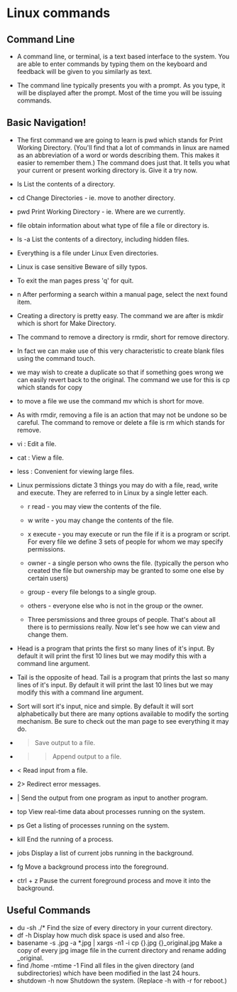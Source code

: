 # Linux commands

## Command Line
- A command line, or terminal, is a text based interface to the system. You are able to enter commands by typing them on the keyboard and feedback will be given to you similarly as text.

- The command line typically presents you with a prompt. As you type, it will be displayed after the prompt. Most of the time you will be issuing commands.

## Basic Navigation!
- The first command we are going to learn is pwd which stands for Print Working Directory. (You'll find that a lot of commands in linux are named as an abbreviation of a word or words describing them. This makes it easier to remember them.) The command does just that. It tells you what your current or present working directory is. Give it a try now.

- ls List the contents of a directory.
- cd Change Directories - ie. move to another directory.
- pwd Print Working Directory - ie. Where are we currently.
- file obtain information about what type of file a file or directory is.
- ls -a List the contents of a directory, including hidden files.
- Everything is a file under Linux Even directories.
- Linux is case sensitive Beware of silly typos.
- To exit the man pages press 'q' for quit.
- n After performing a search within a manual page, select the next found item.
- Creating a directory is pretty easy. The command we are after is mkdir which is short for Make Directory.
- The command to remove a directory is rmdir, short for remove directory.
- In fact we can make use of this very characteristic to create blank files using the command touch.
-  we may wish to create a duplicate so that if something goes wrong we can easily revert back to the original. The command we use for this is cp which stands for copy
- to move a file we use the command mv which is short for move.
- As with rmdir, removing a file is an action that may not be undone so be careful. The command to remove or delete a file is rm which stands for remove.
- vi : Edit a file.
- cat : View a file.
- less : Convenient for viewing large files.

- Linux permissions dictate 3 things you may do with a file, read, write and execute. They are referred to in Linux by a single letter each.

    - r read - you may view the contents of the file.
    - w write - you may change the contents of the file.
    - x execute - you may execute or run the file if it is a program or script.
    For every file we define 3 sets of people for whom we may specify permissions.

    - owner - a single person who owns the file. (typically the person who created the file but ownership may be granted to some one else by certain users)
    - group - every file belongs to a single group.
    - others - everyone else who is not in the group or the owner.
    - Three persmissions and three groups of people. That's about all there is to permissions really. Now let's see how we can view and change them.
- Head is a program that prints the first so many lines of it's input. By default it will print the first 10 lines but we may modify this with a command line argument.
- Tail is the opposite of head. Tail is a program that prints the last so many lines of it's input. By default it will print the last 10 lines but we may modify this with a command line argument.
- Sort will sort it's input, nice and simple. By default it will sort alphabetically but there are many options available to modify the sorting mechanism. Be sure to check out the man page to see everything it may do.

- > Save output to a file.
- >> Append output to a file.
- < Read input from a file.
- 2> Redirect error messages.
- | Send the output from one program as input to another program.
- top View real-time data about processes running on the system.
- ps Get a listing of processes running on the system.
- kill End the running of a process.
- jobs Display a list of current jobs running in the background.
- fg Move a background process into the foreground.
- ctrl + z Pause the current foreground process and move it into the background.
## Useful Commands

- du -sh ./* Find the size of every directory in your current directory.
- df -h Display how much disk space is used and also free.
- basename -s .jpg -a *.jpg | xargs -n1 -i cp {}.jpg {}_original.jpg Make a copy of every jpg image file in the current directory and rename adding _original.
- find /home -mtime -1 Find all files in the given directory (and subdirectories) which have been modified in the last 24 hours.
- shutdown -h now Shutdown the system. (Replace -h with -r for reboot.)
